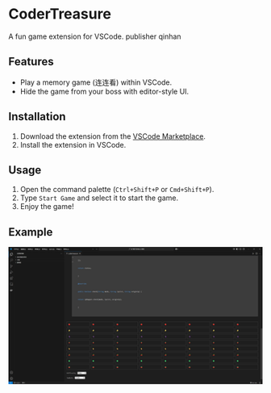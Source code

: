 # CoderTreasure

A fun game extension for VSCode.
publisher qinhan

## Features
- Play a memory game (连连看) within VSCode.
- Hide the game from your boss with editor-style UI.

## Installation
1. Download the extension from the [VSCode Marketplace](https://marketplace.visualstudio.com/).
2. Install the extension in VSCode.

## Usage
1. Open the command palette (`Ctrl+Shift+P` or `Cmd+Shift+P`).
2. Type `Start Game` and select it to start the game.
3. Enjoy the game!

## Example
![Game Screenshot](images/game-screenshot.png)